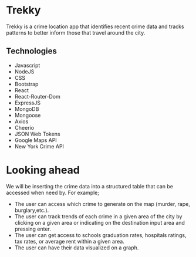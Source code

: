 # Trekky

Trekky is a crime location app that identifies recent crime data and tracks patterns to better inform those that travel around the city.

## Technologies 
* Javascript
* NodeJS
* CSS
* Bootstrap
* React
* React-Router-Dom
* ExpressJS
* MongoDB
* Mongoose
* Axios
* Cheerio
* JSON Web Tokens
* Google Maps API
* New York Crime API

# Looking ahead
We will be inserting the crime data into a structured table that can be accessed when need by.
For example;
* The user can access which crime to generate on the map (murder, rape, burglary,etc.).
* The user can track trends of each crime in a given area of the city by clicking on a given area or indicating on the destination input area and pressing enter.
* The user can get access to schools graduation rates, hospitals ratings, tax rates, or average rent within a given area.
* The user can have their data visualized on a graph.

